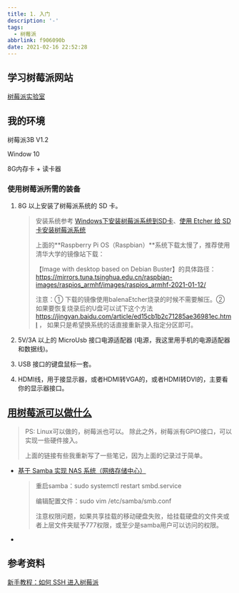 ```yaml
---
title: 1. 入门
description: '-'
tags:
  - 树莓派
abbrlink: f906090b
date: 2021-02-16 22:52:28
---
```




## 学习树莓派网站

[树莓派实验室](https://shumeipai.nxez.com/2013/09/07/how-to-install-and-activate-raspberry-pi.html)



## 我的环境

树莓派3B  V1.2

Window 10

8G内存卡 + 读卡器



### 使用树莓派所需的装备

1. 8G 以上安装了树莓派系统的 SD 卡。

   > 安装系统参考 [Windows下安装树莓派系统到SD卡](https://shumeipai.nxez.com/2013/09/07/raspberry-pi-under-windows-system-installation-to-sd-card.html)、[使用 Etcher 给 SD 卡安装树莓派系统](https://shumeipai.nxez.com/2019/04/17/write-pi-sd-card-image-using-etcher-on-windows-linux-mac.html)
   >
   > 上面的**Raspberry Pi OS（Raspbian）**系统下载太慢了，推荐使用清华大学的镜像站下载：
   >
   > 【Image with desktop based on Debian Buster】的具体路径：https://mirrors.tuna.tsinghua.edu.cn/raspbian-images/raspios_armhf/images/raspios_armhf-2021-01-12/
   >
   > 注意：① 下载的镜像使用balenaEtcher烧录的时候不需要解压。② 如果要恢复烧录后的U盘可以试下这个方法 https://jingyan.baidu.com/article/ed15cb1b2c71285ae36981ec.html ， 如果只是希望换系统的话直接重新录入指定分区即可。

2. 5V/3A 以上的 MicroUsb 接口电源适配器 (电源，我这里用手机的电源适配器和数据线)。
3. USB 接口的键盘鼠标一套。	
4. HDMI线，用于接显示器，或者HDMI转VGA的，或者HDMI转DVI的，主要看你的显示器接口。



## [用树莓派可以做什么](https://shumeipai.nxez.com/what-raspi-used-for)

> PS: Linux可以做的，树莓派也可以。 除此之外，树莓派有GPIO接口，可以实现一些硬件接入。
>
> 上面的链接有些我重新写了一些笔记，因为上面的记录过于简单。

- [基于 Samba 实现 NAS 系统（网络存储中心）](https://jingyan.baidu.com/article/3a2f7c2ed314ef26afd611a1.html)

  > 重启samba：sudo systemctl restart smbd.service
  >
  > 编辑配置文件：sudo vim /etc/samba/smb.conf
  >
  > 注意权限问题，如果共享挂载的移动硬盘失败，给挂载硬盘的文件夹或者上层文件夹赋予777权限，或至少是samba用户可以访问的权限。

- 

## 参考资料

[新手教程：如何 SSH 进入树莓派](https://linux.cn/article-10888-1.html?pr)